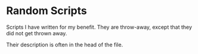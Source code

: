 Random Scripts
==============

Scripts I have written for my benefit. They are throw-away, except that they did not get thrown away.

Their description is often in the head of the file.
